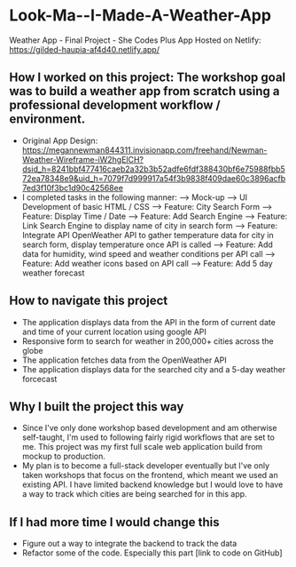 # Look-Ma--I-Made-A-Weather-App
Weather App - Final Project - She Codes Plus
App Hosted on Netlify: https://gilded-haupia-af4d40.netlify.app/

## How I worked on this project: The workshop goal was to build a weather app from scratch using a professional development workflow / environment.
- Original App Design: https://megannewman844311.invisionapp.com/freehand/Newman-Weather-Wireframe-iW2hgElCH?dsid_h=8241bbf477416caeb2a32b3b52adfe6fdf388430bf6e75988fbb572ea78348e9&uid_h=7079f7d999917a54f3b9838f409dae60c3896acfb7ed3f10f3bc1d90c42568ee
- I completed tasks in the following manner: 
  --> Mock-up
  --> UI Development of basic HTML / CSS
  --> Feature: City Search Form
  --> Feature: Display Time / Date
  --> Feature: Add Search Engine
  --> Feature: Link Search Engine to display name of city in search form
  --> Feature: Integrate API OpenWeather API to gather temperature data for city in search form, display temperature once API is called
  --> Feature: Add data for humidity, wind speed and weather conditions per API call
  --> Feature: Add weather icons based on API call
  --> Feature: Add 5 day weather forecast

## How to navigate this project
- The application displays data from the API in the form of current date and time of your current location using google API 
- Responsive form to search for weather in 200,000+ cities across the globe
- The application fetches data from the OpenWeather API
- The application displays data for the searched city and a 5-day weather forcecast

## Why I built the project this way
- Since I've only done workshop based development and am otherwise self-taught, I'm used to following fairly rigid workflows that are set to me. This project was my first full scale web application build from mockup to production.
- My plan is to become a full-stack developer eventually but I've only taken workshops that focus on the frontend, which meant we used an existing API. I have limited backend knowledge but I would love to have a way to track which cities are being searched for in this app.

## If I had more time I would change this
- Figure out a way to integrate the backend to track the data
- Refactor some of the code. Especially this part [link to code on GitHub]
